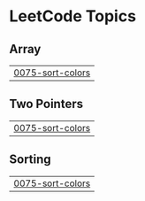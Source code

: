 

<!---LeetCode Topics Start-->
# LeetCode Topics
## Array
|  |
| ------- |
| [0075-sort-colors](https://github.com/solomon-2105/DSA/tree/master/0075-sort-colors) |
## Two Pointers
|  |
| ------- |
| [0075-sort-colors](https://github.com/solomon-2105/DSA/tree/master/0075-sort-colors) |
## Sorting
|  |
| ------- |
| [0075-sort-colors](https://github.com/solomon-2105/DSA/tree/master/0075-sort-colors) |
<!---LeetCode Topics End-->